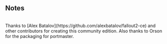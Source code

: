 ## Notes
<br/>
Thanks to [Alex Batalov](https://github.com/alexbatalov/fallout2-ce) and other contributors for creating this community edition. Also thanks to Orson for the packaging for portmaster.
<br/>
